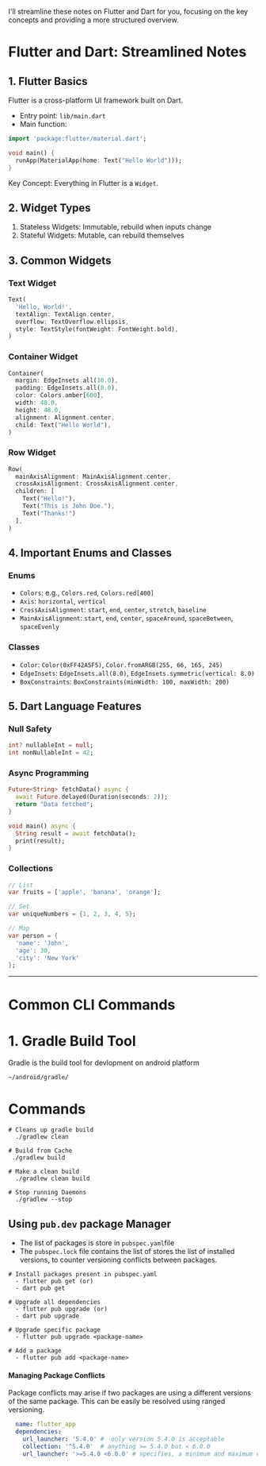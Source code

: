 I'll streamline these notes on Flutter and Dart for you, focusing on the key concepts and providing a more structured overview.

# Flutter and Dart: Streamlined Notes

## 1. Flutter Basics

Flutter is a cross-platform UI framework built on Dart.

- Entry point: `lib/main.dart`
- Main function:


```dart
import 'package:flutter/material.dart';

void main() {
  runApp(MaterialApp(home: Text("Hello World")));
}
```

Key Concept: Everything in Flutter is a `Widget`.

## 2. Widget Types

1. Stateless Widgets: Immutable, rebuild when inputs change
2. Stateful Widgets: Mutable, can rebuild themselves


## 3. Common Widgets

### Text Widget

```dart
Text(
  'Hello, World!',
  textAlign: TextAlign.center,
  overflow: TextOverflow.ellipsis,
  style: TextStyle(fontWeight: FontWeight.bold),
)
```

### Container Widget

```dart
Container(
  margin: EdgeInsets.all(10.0),
  padding: EdgeInsets.all(8.0),
  color: Colors.amber[600],
  width: 48.0,
  height: 48.0,
  alignment: Alignment.center,
  child: Text("Hello World"),
)
```

### Row Widget

```dart
Row(
  mainAxisAlignment: MainAxisAlignment.center,
  crossAxisAlignment: CrossAxisAlignment.center,
  children: [
    Text("Hello!"),
    Text("This is John Doe."),
    Text("Thanks!")
  ],
)
```

## 4. Important Enums and Classes

### Enums

- `Colors`: e.g., `Colors.red`, `Colors.red[400]`
- `Axis`: `horizontal`, `vertical`
- `CrossAxisAlignment`: `start`, `end`, `center`, `stretch`, `baseline`
- `MainAxisAlignment`: `start`, `end`, `center`, `spaceAround`, `spaceBetween`, `spaceEvenly`


### Classes

- `Color`: `Color(0xFF42A5F5)`, `Color.fromARGB(255, 66, 165, 245)`
- `EdgeInsets`: `EdgeInsets.all(8.0)`, `EdgeInsets.symmetric(vertical: 8.0)`
- `BoxConstraints`: `BoxConstraints(minWidth: 100, maxWidth: 200)`


## 5. Dart Language Features

### Null Safety

```dart
int? nullableInt = null;
int nonNullableInt = 42;
```

### Async Programming

```dart
Future<String> fetchData() async {
  await Future.delayed(Duration(seconds: 2));
  return "Data fetched";
}

void main() async {
  String result = await fetchData();
  print(result);
}
```

### Collections

```dart
// List
var fruits = ['apple', 'banana', 'orange'];

// Set
var uniqueNumbers = {1, 2, 3, 4, 5};

// Map
var person = {
  'name': 'John',
  'age': 30,
  'city': 'New York'
};
```

----
# Common CLI Commands

# 1. Gradle Build Tool

Gradle is the build tool for devlopment on android platform

	~/android/gradle/
# Commands

```shell
# Cleans up gradle build
  ./gradlew clean

# Build from Cache
 ./gradlew build

# Make a clean build
  ./gradlew clean build

# Stop running Daemons
  ./gradlew --stop
```

## Using `pub.dev` package Manager

- The list of packages is store in `pubspec.yaml`file
- The `pubspec.lock` file contains the list of  stores the list of installed versions, to counter versioning conflicts between packages. 

```shell
# Install packages present in pubspec.yaml
  - flutter pub get (or)
  - dart pub get

# Upgrade all dependencies
  - flutter pub upgrade (or)
  - dart pub upgrade

# Upgrade specific package
  - flutter pub upgrade <package-name>

# Add a package
  - flutter pub add <package-name>
```

#### Managing Package Conflicts
Package conflicts may arise if two packages are using a different versions of the same package. This can be easily be resolved using ranged versioning. 

```yaml
  name: flutter_app
  dependencies: 
    url_launcher: '5.4.0' #  only version 5.4.0 is acceptable   
    collection: '^5.4.0'  # anything >= 5.4.0 but < 6.0.0 
    url_launcher: '>=5.4.0 <6.0.0' # specifies, a minimum and maximum version
```